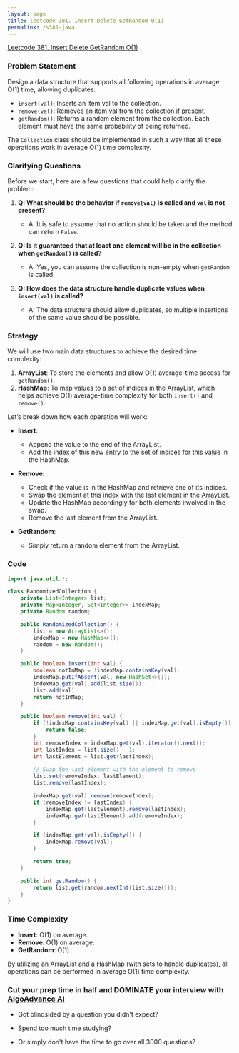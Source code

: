 ```yaml
---
layout: page
title: leetcode 381. Insert Delete GetRandom O(1) 
permalink: /s381-java
---
```

[Leetcode 381. Insert Delete GetRandom O(1) ](https://algoadvance.github.io/algoadvance/l381)
### Problem Statement
Design a data structure that supports all following operations in average O(1) time, allowing duplicates:
- `insert(val)`: Inserts an item val to the collection.
- `remove(val)`: Removes an item val from the collection if present.
- `getRandom()`: Returns a random element from the collection. Each element must have the same probability of being returned.

The `Collection` class should be implemented in such a way that all these operations work in average O(1) time complexity.

### Clarifying Questions
Before we start, here are a few questions that could help clarify the problem:

1. **Q: What should be the behavior if `remove(val)` is called and `val` is not present?**
   - A: It is safe to assume that no action should be taken and the method can return `False`.

2. **Q: Is it guaranteed that at least one element will be in the collection when `getRandom()` is called?**
   - A: Yes, you can assume the collection is non-empty when `getRandom` is called.

3. **Q: How does the data structure handle duplicate values when `insert(val)` is called?**
   - A: The data structure should allow duplicates, so multiple insertions of the same value should be possible.

### Strategy
We will use two main data structures to achieve the desired time complexity:

1. **ArrayList**: To store the elements and allow O(1) average-time access for `getRandom()`.
2. **HashMap**: To map values to a set of indices in the ArrayList, which helps achieve O(1) average-time complexity for both `insert()` and `remove()`.

Let’s break down how each operation will work:

- **Insert**: 
  - Append the value to the end of the ArrayList.
  - Add the index of this new entry to the set of indices for this value in the HashMap.

- **Remove**: 
  - Check if the value is in the HashMap and retrieve one of its indices.
  - Swap the element at this index with the last element in the ArrayList.
  - Update the HashMap accordingly for both elements involved in the swap.
  - Remove the last element from the ArrayList.

- **GetRandom**: 
  - Simply return a random element from the ArrayList.

### Code

```java
import java.util.*;

class RandomizedCollection {
    private List<Integer> list;
    private Map<Integer, Set<Integer>> indexMap;
    private Random random;

    public RandomizedCollection() {
        list = new ArrayList<>();
        indexMap = new HashMap<>();
        random = new Random();
    }

    public boolean insert(int val) {
        boolean notInMap = !indexMap.containsKey(val);
        indexMap.putIfAbsent(val, new HashSet<>());
        indexMap.get(val).add(list.size());
        list.add(val);
        return notInMap;
    }

    public boolean remove(int val) {
        if (!indexMap.containsKey(val) || indexMap.get(val).isEmpty()) {
            return false;
        }
        int removeIndex = indexMap.get(val).iterator().next();
        int lastIndex = list.size() - 1;
        int lastElement = list.get(lastIndex);
        
        // Swap the last element with the element to remove
        list.set(removeIndex, lastElement);
        list.remove(lastIndex);

        indexMap.get(val).remove(removeIndex);
        if (removeIndex != lastIndex) {
            indexMap.get(lastElement).remove(lastIndex);
            indexMap.get(lastElement).add(removeIndex);
        }

        if (indexMap.get(val).isEmpty()) {
            indexMap.remove(val);
        }

        return true;
    }

    public int getRandom() {
        return list.get(random.nextInt(list.size()));
    }
}
```

### Time Complexity
- **Insert**: O(1) on average.
- **Remove**: O(1) on average.
- **GetRandom**: O(1).

By utilizing an ArrayList and a HashMap (with sets to handle duplicates), all operations can be performed in average O(1) time complexity.


### Cut your prep time in half and DOMINATE your interview with [AlgoAdvance AI](https://algoAdvance.com)

- Got blindsided by a question you didn't expect?

- Spend too much time studying?

- Or simply don't have the time to go over all 3000 questions?

